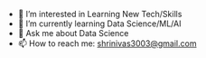 - 👀 I’m interested in Learning New Tech/Skills
- 🌱 I’m currently learning Data Science/ML/AI
- 💬 Ask me about Data Science
- 📫 How to reach me: shrinivas3003@gmail.com
<!--
**Shrinivaspandit/Shrinivaspandit** is a ✨ _special_ ✨ repository because its `README.md` (this file) appears on your GitHub profile.

Here are some ideas to get you started:

- 👀 I’m interested in Learning New Tech/Skills
- 🌱 I’m currently learning Data Science/ML/AI
- 💬 Ask me about Data Science
- 📫 How to reach me: shrinivas3003@gmail.com
-->
